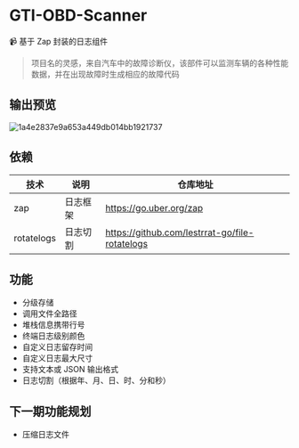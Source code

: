 # GTI-OBD-Scanner

📹️ 基于 Zap 封装的日志组件

> 项目名的灵感，来自汽车中的故障诊断仪，该部件可以监测车辆的各种性能数据，并在出现故障时生成相应的故障代码

## 输出预览
![1a4e2837e9a653a449db014bb1921737](https://github.com/user-attachments/assets/0c3570d8-a9aa-4b92-882f-fa57d359186c)

## 依赖
| 技术         | 说明   | 仓库地址                                           |
|------------|------|------------------------------------------------|
| zap        | 日志框架 | https://go.uber.org/zap                        |
| rotatelogs | 日志切割 | https://github.com/lestrrat-go/file-rotatelogs |

## 功能
- 分级存储
- 调用文件全路径
- 堆栈信息携带行号
- 终端日志级别颜色
- 自定义日志留存时间
- 自定义日志最大尺寸
- 支持文本或 JSON 输出格式
- 日志切割（根据年、月、日、时、分和秒）

## 下一期功能规划
- 压缩日志文件
